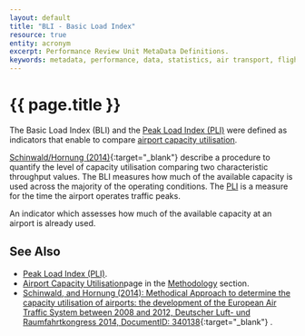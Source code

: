 ```yaml
---
layout: default
title: "BLI - Basic Load Index"
resource: true
entity: acronym
excerpt: Performance Review Unit MetaData Definitions.
keywords: metadata, performance, data, statistics, air transport, flights, europe, delay, safety
---
```

# {{ page.title }}


The Basic Load Index (BLI) and the [Peak Load Index (PLI)][pli] were defined as indicators that enable to compare [airport capacity utilisation][acu].

[Schinwald/Hornung (2014)][she_ho]{:target="_blank"} describe a procedure to quantify the level of capacity utilisation comparing two characteristic throughput values. 
The BLI measures how much of the available capacity is used across the majority of the operating conditions. 
The [PLI][pli] is a measure for the time the airport operates traffic peaks. 

An indicator which assesses how much of the available capacity at an airport is already used.

## See Also

* [Peak Load Index (PLI)][pli].
* [Airport Capacity Utilisation][acu]page in the [Methodology][metho] section.
* [Schinwald, and Hornung (2014): Methodical Approach to determine the capacity utilisation of airports: the development of the European Air Traffic System between 2008 and 2012, Deutscher Luft- und Raumfahrtkongress 2014, DocumentID: 340138][she_ho]{:target="_blank"} .

[acu]: <{{ "/references/methodology/airport_capacity_utilisation.html" | prepend: site.baseurl | prepend: site.url }}> "Airport Capacity Utilisation"
[metho]: <{{ "/references/methodology/" | prepend: site.baseurl | prepend: site.url }}> "PRU Methodology"
[pli]: <{{ "/references/acronym/pli.html" | prepend: site.baseurl | prepend: site.url }}> "Peak Load Index"
[she_ho]: <{{ "http://www.dglr.de/publikationen/2014/340138.pdf" }}> "Schinwald/Hornung (2014)"
